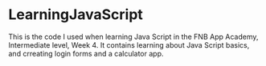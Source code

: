 # LearningJavaScript
This is the code I used when learning Java Script in the FNB App Academy, Intermediate level, Week 4. It contains learning about Java Script basics,  and crreating login forms and a calculator app.
